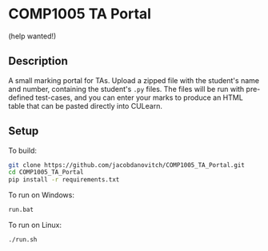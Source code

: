 # COMP1005 TA Portal

(help wanted!)

## Description

A small marking portal for TAs. Upload a zipped file with the student's name and number, containing the student's `.py` files.
The files will be run with pre-defined test-cases, and you can enter your marks to produce an HTML table that can be pasted directly into CULearn.

## Setup

To build:
```bash
git clone https://github.com/jacobdanovitch/COMP1005_TA_Portal.git
cd COMP1005_TA_Portal
pip install -r requirements.txt
```

To run on Windows:
```cmd
run.bat
```

To run on Linux:
```bash
./run.sh
```
